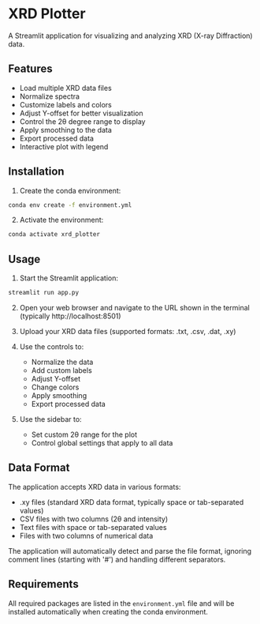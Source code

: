 # XRD Plotter

A Streamlit application for visualizing and analyzing XRD (X-ray Diffraction) data.

## Features

- Load multiple XRD data files
- Normalize spectra
- Customize labels and colors
- Adjust Y-offset for better visualization
- Control the 2θ degree range to display
- Apply smoothing to the data
- Export processed data
- Interactive plot with legend

## Installation

1. Create the conda environment:
```bash
conda env create -f environment.yml
```

2. Activate the environment:
```bash
conda activate xrd_plotter
```

## Usage

1. Start the Streamlit application:
```bash
streamlit run app.py
```

2. Open your web browser and navigate to the URL shown in the terminal (typically http://localhost:8501)

3. Upload your XRD data files (supported formats: .txt, .csv, .dat, .xy)

4. Use the controls to:
   - Normalize the data
   - Add custom labels
   - Adjust Y-offset
   - Change colors
   - Apply smoothing
   - Export processed data

5. Use the sidebar to:
   - Set custom 2θ range for the plot
   - Control global settings that apply to all data

## Data Format

The application accepts XRD data in various formats:
- .xy files (standard XRD data format, typically space or tab-separated values)
- CSV files with two columns (2θ and intensity)
- Text files with space or tab-separated values
- Files with two columns of numerical data

The application will automatically detect and parse the file format, ignoring comment lines (starting with '#') and handling different separators.

## Requirements

All required packages are listed in the `environment.yml` file and will be installed automatically when creating the conda environment. 